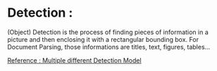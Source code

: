 
# Detection : 
(Object) Detection is the process of finding pieces of information in a picture and then enclosing it with a rectangular bounding box. For Document Parsing, those informations are titles, text, figures, tables…

[Reference : Multiple different Detection Model](https://layout-parser.readthedocs.io/en/latest/notes/modelzoo.html#example-usage)